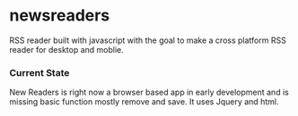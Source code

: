 # newsreaders
RSS reader built with javascript with the goal to make a cross platform RSS reader for desktop and moblie. 

### Current State
New Readers is right now a browser based app in early development and is missing basic function mostly remove and save. It uses Jquery and html.




